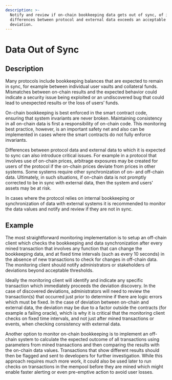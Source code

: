 ```yaml
---
description: >-
  Notify and review if on-chain bookkeeping data gets out of sync, of if
  differences between protocol and external data exceeds an acceptable level of
  deviation.
---
```


# Data Out of Sync

## Description

Many protocols include bookkeeping balances that are expected to remain in sync, for example between individual user vaults and collateral funds. Mismatches between on-chain results and the expected behavior could indicate a security issue being exploited or an undiscovered bug that could lead to unexpected results or the loss of users’ funds.

On-chain bookkeeping is best enforced in the smart contract code, ensuring that system invariants are never broken. Maintaining consistency in all on-chain data is first a responsibility of on-chain code. This monitoring best practice, however, is an important safety net and also can be implemented in cases where the smart contracts do not fully enforce invariants.

Differences between protocol data and external data to which it is expected to sync can also introduce critical issues. For example in a protocol that involves use of on-chain prices, arbitrage exposures may be created for users of the protocol if the on-chain prices deviate from prices in other systems. Some systems require other synchronization of on- and off-chain data. Ultimately, in such situations, if on-chain data is not promptly corrected to be in sync with external data, then the system and users' assets may be at risk.

In cases where the protocol relies on internal bookkeeping or synchronization of data with external systems it is recommended to monitor the data values and notify and review if they are not in sync.

## Example

The most straightforward monitoring implementation is to setup an off-chain client which checks the bookkeeping and data synchronization after every mined transaction that involves any function that can change the bookkeeping data, and at fixed time intervals \(such as every 10 seconds\) in the absence of new transactions to check for changes in off-chain data. The monitoring client should notify administrators or stakeholders of deviations beyond acceptable thresholds.

Ideally the monitoring client will identify and indicate any specific transaction which immediately proceeds the deviation discovery. In the case of discovered deviations, administrators will need to review the transaction\(s\) that occurred just prior to determine if there are logic errors which must be fixed. In the case of deviation between on-chain and external data, the deviation may be due to a factor outside the contracts \(for example a failing oracle\), which is why it is critical that the monitoring client checks on fixed time intervals, and not just after mined transactions or events, when checking consistency with external data.

Another option to monitor on-chain bookkeeping is to implement an off-chain system to calculate the expected outcome of all transactions using parameters from mined transactions and then comparing the results with the on-chain data values. Transactions that show different results should then be flagged and sent to developers for further investigation. While this approach requires much more work, it could also be used later to run checks on transactions in the mempool before they are mined which might enable faster alerting or even pre-emptive action to avoid user losses.

